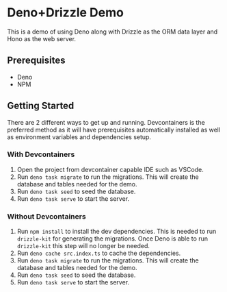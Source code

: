 # Deno+Drizzle Demo

This is a demo of using Deno along with Drizzle as the ORM data layer and Hono as the web server.

## Prerequisites

- Deno
- NPM

## Getting Started

There are 2 different ways to get up and running. Devcontainers is the preferred method as it will have prerequisites automatically installed as well as environment variables and dependencies setup.

### With Devcontainers

1. Open the project from devcontainer capable IDE such as VSCode.
2. Run `deno task migrate` to run the migrations. This will create the database and tables needed for the demo.
3. Run `deno task seed` to seed the database.
4. Run `deno task serve` to start the server.

### Without Devcontainers

1. Run `npm install` to install the dev dependencies. This is needed to run `drizzle-kit` for generating the migrations.
   Once Deno is able to run `drizzle-kit` this step will no longer be needed.
2. Run `deno cache src.index.ts` to cache the dependencies.
3. Run `deno task migrate` to run the migrations. This will create the database and tables needed for the demo.
4. Run `deno task seed` to seed the database.
5. Run `deno task serve` to start the server.
